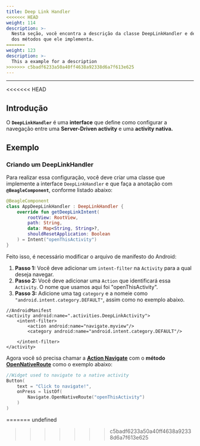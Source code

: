 ```yaml
---
title: Deep Link Handler
<<<<<<< HEAD
weight: 114
description: >-
  Nesta seção, você encontra a descrição da classe DeepLinkHandler e detalhes
  dos métodos que ele implementa.
=======
weight: 123
description: >-
  This a example for a description
>>>>>>> c5badf6233a50a40ff4638a92338d6a7f613e625
---
```


---

<<<<<<< HEAD
## Introdução

O **`DeepLinkHandler`** é uma **interface** que define como configurar a navegação entre uma **Server-Driven activity** e uma **activity nativa.** 

## Exemplo

### Criando um DeepLinkHandler

Para realizar essa configuração, você deve criar uma classe que implemente a interface `DeepLinkHandler` e que faça a anotação com **`@BeagleComponent`**, conforme listado abaixo:

```kotlin
@BeagleComponent
class AppDeepLinkHandler : DeepLinkHandler {
    override fun getDeepLinkIntent(
        rootView: RootView,
        path: String,
        data: Map<String, String>?,
        shouldResetApplication: Boolean
    ) = Intent("openThisActivity")
}
```

Feito isso, é necessário modificar o arquivo de manifesto do Android: 

1. **Passo 1:** Você deve adicionar um `intent-filter` na `Activity` para a qual deseja navegar.
2. **Passo 2:** Você deve adicionar uma `Action` que identificará essa `Activity`. O nome que usamos aqui foi "openThisActivity". 
3. **Passo 3:** Adicione uma tag `category` e a nomeie como `"android.intent.category.DEFAULT"`, assim como no exemplo abaixo. 

```markup
//AndroidManifest
<activity android:name=".activities.DeepLinkActivity">
    <intent-filter>
        <action android:name="navigate.myview"/>
        <category android:name="android.intent.category.DEFAULT"/>

    </intent-filter>
</activity>
```

Agora você só precisa chamar a [**Action Navigate**](../../../api/api-acoes/navigate/) com o **método** [**OpenNativeRoute**](../../../api/api-acoes/navigate/opennativeroute.md) como o exemplo abaixo:

```kotlin
//Widget used to navigate to a native activity
Button(
    text = "Click to navigate!",
    onPress = listOf(
        Navigate.OpenNativeRoute("openThisActivity")
    )
)
```
=======
undefined
>>>>>>> c5badf6233a50a40ff4638a92338d6a7f613e625
